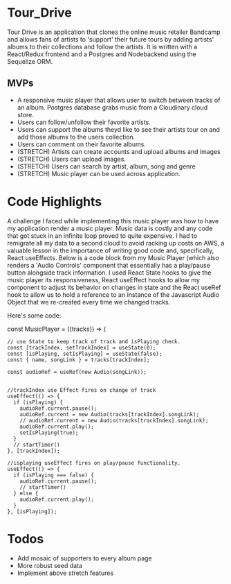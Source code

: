 
# Tour_Drive

Tour Drive is an application that clones the online music retailer Bandcamp and allows fans of artists to 'support' their future tours by adding artists' albums to their collections and follow the artists.  It is written with a React/Redux frontend and a Postgres and Nodebackend using the Sequelize ORM.  

## MVPs


* A responsive music player that allows user to switch between tracks of an album.  Postgres database grabs music from a Cloudinary cloud store. 
* Users can follow/unfollow their favorite artists.
* Users can support the albums theyd like to see their artists tour on and add those albums to the users collection.
* Users can comment on their favorite albums. 
* (STRETCH) Artists can create accounts and upload albums and images
* (STRETCH) Users can upload images.  
* (STRETCH) Users can search by artist, album, song and genre
* (STRETCH) Music player can be used across application.  

# Code Highlights

A challenge I faced while implementing this music player was how to have my application render a music player.  Music data is costly and any code that got stuck in an infinite loop proved to quite expensive.  I had to remigrate all my data to a second cloud to avoid racking up costs on AWS, a valuable lesson in the importance of writing good code and, specifically, React useEffects.  Below is a code block from my Music Player (which also renders a 'Audio Controls' component that essentially has a play/pause button alongside track information.  I used React State hooks to give the music player its responsiveness, React useEffect hooks to allow my component to adjust its behavior on changes in state and the React useRef hook to allow us to hold a reference to an instance of the Javascript Audio Object that we re-created every time we changed tracks.

Here's some code:

  const MusicPlayer = ({tracks}) => {

    // use State to keep track of track and isPlaying check.
    const [trackIndex, setTrackIndex] = useState(0);
    const [isPlaying, setIsPlaying] = useState(false);
    const { name, songLink } = tracks[trackIndex];

    const audioRef = useRef(new Audio(songLink));


    //trackIndex use Effect fires on change of track
    useEffect(() => {
      if (isPlaying) {
        audioRef.current.pause();
        audioRef.current = new Audio(tracks[trackIndex].songLink);
        // audioRef.current = new Audio(tracks[trackIndex].songLink);
        audioRef.current.play();
        setIsPlaying(true);
      }
      // startTimer()
    }, [trackIndex]);

    //isplaying useEffect fires on play/pause functionality.  
    useEffect(() => {
      if (isPlaying === false) {
        audioRef.current.pause();
        // startTimer()
      } else {
        audioRef.current.play();
      }
    }, [isPlaying]);
    
# Todos
* Add mosaic of supporters to every album page
* More robust seed data
* Implement above stretch features
